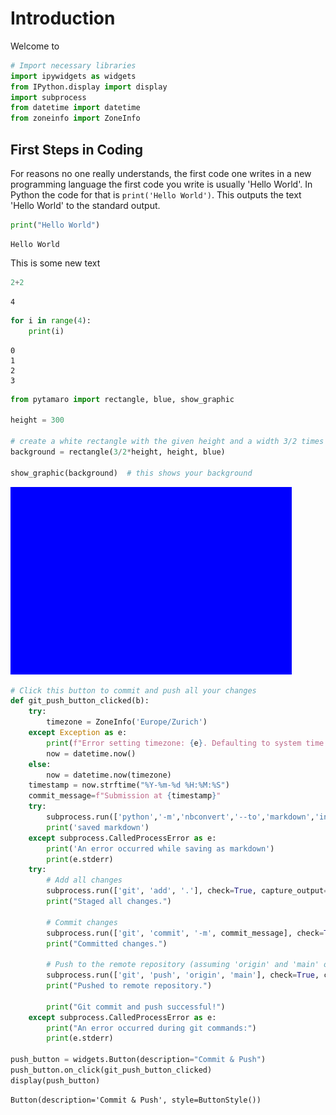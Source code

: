 # Introduction

Welcome to 


```python
# Import necessary libraries
import ipywidgets as widgets
from IPython.display import display
import subprocess
from datetime import datetime
from zoneinfo import ZoneInfo
```

## First Steps in Coding

For reasons no one really understands, the first code one writes in a new programming language the first code you write is usually 'Hello World'. In Python the code for that is `print('Hello World')`. This outputs the text 'Hello World' to the standard output.


```python
print("Hello World")
```

    Hello World


This is some new text


```python
2+2
```




    4




```python
for i in range(4):
    print(i)
```

    0
    1
    2
    3



```python
from pytamaro import rectangle, blue, show_graphic

height = 300

# create a white rectangle with the given height and a width 3/2 times larger
background = rectangle(3/2*height, height, blue)

show_graphic(background)  # this shows your background
```


    
![png](intro_files/intro_7_0.png)
    



```python
# Click this button to commit and push all your changes
def git_push_button_clicked(b):
    try:
        timezone = ZoneInfo('Europe/Zurich')
    except Exception as e:
        print(f"Error setting timezone: {e}. Defaulting to system time.")
        now = datetime.now()
    else:
        now = datetime.now(timezone)
    timestamp = now.strftime("%Y-%m-%d %H:%M:%S")
    commit_message=f"Submission at {timestamp}"
    try: 
        subprocess.run(['python','-m','nbconvert','--to','markdown','intro.ipynb'],check=True, capture_output=True, text=True)
        print('saved markdown')
    except subprocess.CalledProcessError as e:
        print('An error occurred while saving as markdown')
        print(e.stderr)
    try:
        # Add all changes
        subprocess.run(['git', 'add', '.'], check=True, capture_output=True, text=True)
        print("Staged all changes.")

        # Commit changes
        subprocess.run(['git', 'commit', '-m', commit_message], check=True, capture_output=True, text=True)
        print("Committed changes.")

        # Push to the remote repository (assuming 'origin' and 'main' or 'master' branch)
        subprocess.run(['git', 'push', 'origin', 'main'], check=True, capture_output=True, text=True)
        print("Pushed to remote repository.")

        print("Git commit and push successful!")
    except subprocess.CalledProcessError as e:
        print("An error occurred during git commands:")
        print(e.stderr)

push_button = widgets.Button(description="Commit & Push")
push_button.on_click(git_push_button_clicked)
display(push_button)
```


    Button(description='Commit & Push', style=ButtonStyle())

